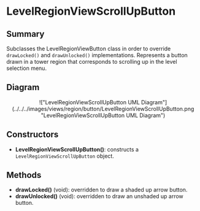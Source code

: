 # LevelRegionViewScrollUpButton

## Summary
Subclasses the LevelRegionViewButton class in order to override `drawLocked()` and `drawUnlocked()` implementations.
Represents a button drawn in a tower region that corresponds to scrolling up in the level selection menu.

## Diagram
<center>
!["LevelRegionViewScrollUpButton UML Diagram"](../../../images/views/region/button/LevelRegionViewScrollUpButton.png "LevelRegionViewScrollUpButton UML Diagram")
</center>

## Constructors
* **LevelRegionViewScrollUpButton()**: constructs a `LevelRegionViewScrollUpButton` object.

## Methods
* **drawLocked()** (void): overridden to draw a shaded up arrow button.
* **drawUnlocked()** (void): overridden to draw an unshaded up arrow button.
